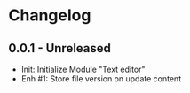 Changelog
=========

0.0.1 - Unreleased
-------------------------
- Init: Initialize Module "Text editor"
- Enh #1: Store file version on update content